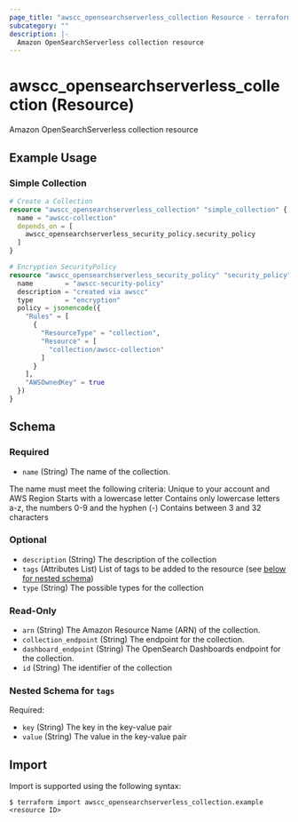 ```yaml
---
page_title: "awscc_opensearchserverless_collection Resource - terraform-provider-awscc"
subcategory: ""
description: |-
  Amazon OpenSearchServerless collection resource
---
```


# awscc_opensearchserverless_collection (Resource)

Amazon OpenSearchServerless collection resource

## Example Usage

### Simple Collection
```terraform
# Create a Collection
resource "awscc_opensearchserverless_collection" "simple_collection" {
  name = "awscc-collection"
  depends_on = [
    awscc_opensearchserverless_security_policy.security_policy
  ]
}

# Encryption SecurityPolicy
resource "awscc_opensearchserverless_security_policy" "security_policy" {
  name        = "awscc-security-policy"
  description = "created via awscc"
  type        = "encryption"
  policy = jsonencode({
    "Rules" = [
      {
        "ResourceType" = "collection",
        "Resource" = [
          "collection/awscc-collection"
        ]
      }
    ],
    "AWSOwnedKey" = true
  })
}
```

<!-- schema generated by tfplugindocs -->
## Schema

### Required

- `name` (String) The name of the collection.

The name must meet the following criteria:
Unique to your account and AWS Region
Starts with a lowercase letter
Contains only lowercase letters a-z, the numbers 0-9 and the hyphen (-)
Contains between 3 and 32 characters

### Optional

- `description` (String) The description of the collection
- `tags` (Attributes List) List of tags to be added to the resource (see [below for nested schema](#nestedatt--tags))
- `type` (String) The possible types for the collection

### Read-Only

- `arn` (String) The Amazon Resource Name (ARN) of the collection.
- `collection_endpoint` (String) The endpoint for the collection.
- `dashboard_endpoint` (String) The OpenSearch Dashboards endpoint for the collection.
- `id` (String) The identifier of the collection

<a id="nestedatt--tags"></a>
### Nested Schema for `tags`

Required:

- `key` (String) The key in the key-value pair
- `value` (String) The value in the key-value pair

## Import

Import is supported using the following syntax:

```shell
$ terraform import awscc_opensearchserverless_collection.example <resource ID>
```